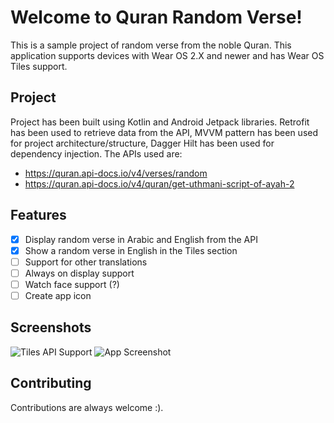 # Welcome to Quran Random Verse!

This is a sample project of random verse from the noble Quran. This application supports devices with Wear OS 2.X and newer and has Wear OS Tiles support.

## Project

Project has been built using Kotlin and Android Jetpack libraries. Retrofit has been used to retrieve data from the API, MVVM pattern has been used for project architecture/structure, Dagger Hilt has been used for dependency injection. The APIs used are:

 -  https://quran.api-docs.io/v4/verses/random
 -  https://quran.api-docs.io/v4/quran/get-uthmani-script-of-ayah-2

## Features

 - [X] Display random verse in Arabic and English from the API
 - [X] Show a random verse in English in the Tiles section
 - [ ] Support for other translations
 - [ ] Always on display support
 - [ ] Watch face support (?)
 - [ ] Create app icon

## Screenshots
![Tiles API Support](https://i.imgur.com/wBH9kHX.png)
![App Screenshot](https://i.imgur.com/Vgo7HoN.png)


## Contributing
Contributions are always welcome :).

